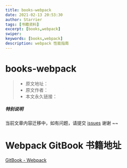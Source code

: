 ```yaml
---
title: books-webpack
date: 2021-02-13 20:53:30
author: Starrier
tags: [书籍资料]
excerpt: [books,webpack]
swiper:
keywords: [books,webpack]
description: webpack 性能指南
---
```


# books-webpack

> * 原文地址：[]()
> * 原文作者：[]()
> * 本文永久链接：[]()

##### **特别说明**

当前文章内容迁移中，如有问题，请提交 [issues](https://github.com/Starrier/starrier.github.io/issues) 谢谢 ~~

# Webpack GitBook 书籍地址

[GitBook - Webpack](http://webpack.wuhaolin.cn/)
